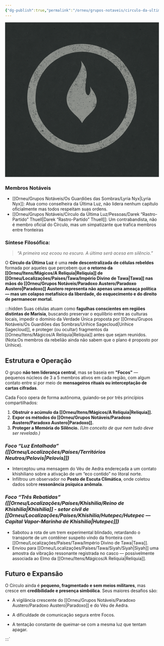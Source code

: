 ```yaml
---
{"dg-publish":true,"permalink":"/orneu/grupos-notaveis/circulo-da-ultima-luz/circulo-da-ultima-luz/","tags":["grupos_notáveis"]}
---
```


![Distressed Flame and Circle Symbol.png](/img/user/Orneu/Imagens/Distressed%20Flame%20and%20Circle%20Symbol.png)


### **Membros Notáveis**

- [[Orneu/Grupos Notáveis/Os Guardiões das Sombras/Lyria Nyx\|Lyria Nyx]]: Atua como conselheira da Última Luz, não lidera nenhum capítulo oficialmente mas todos respeitam suas ordens.
- [[Orneu/Grupos Notáveis/Círculo da Última Luz/Pessoas/Darek “Rastro-Partido” Thuell\|Darek “Rastro-Partido” Thuell]]: Um contrabandista, não é membro oficial do Círculo, mas um simpatizante que trafica membros entre fronteiras


### **Síntese Filosófica:**

> _“A primeira voz ecoou no escuro. A última será acesa em silêncio.”_

O **Círculo da Última Luz** é uma **rede descentralizada de células rebeldes** formada por aqueles que percebem que **o retorno da [[Orneu/Itens/Mágicos/A Relíquia\|Relíquia]] de [[Orneu/Localizações/Países/Tawa/Império Divino de Tawa\|Tawa]] nas mãos do [[Orneu/Grupos Notáveis/Paradoxo Austero/Paradoxo Austero\|Paradoxo]] Austero representa não apenas uma ameaça política — mas um colapso metafísico da liberdade, do esquecimento e do direito de permanecer mortal.**


:::hidden
Suas células atuam como **fagulhas conscientes em regiões distintas de Marisia**, buscando preservar o equilíbrio entre as culturas locais, impedir o domínio da Verdade Única proposta por [[Orneu/Grupos Notáveis/Os Guardiões das Sombras/Urihice Sagecloud\|Urihice Sagecloud]], e proteger (ou ocultar) fragmentos da [[Orneu/Itens/Mágicos/A Relíquia\|Relíquia]] antes que sejam reunidos. (Nota:Os membros da rebelião ainda não sabem que o plano é proposto por Urihice).

## **Estrutura e Operação**

O grupo **não tem liderança central**, mas se baseia em **"Focos"** — pequenos núcleos de 3 a 5 membros ativos em cada região, com algum contato entre si por meio de **mensageiros rituais ou interceptação de cartas cifradas**.

Cada Foco opera de forma autônoma, guiando-se por três princípios compartilhados:

1. **Obstruir o acúmulo da [[Orneu/Itens/Mágicos/A Relíquia\|Relíquia]].**
2. **Expor os métodos do [[Orneu/Grupos Notáveis/Paradoxo Austero/Paradoxo Austero\|Paradoxo]].**
3. **Proteger a Memória do Silêncio.** _(Um conceito de que nem tudo deve ser revelado.)_

### _Foco “Luz Entalhada” ([[Orneu/Localizações/Países/Territórios Neutros/Pelovis\|Pelovis]])_

- Interceptou uma mensagem do Véu de Aedra endereçada a um contato khishiliano sobre a ativação de um “eco contido” no litoral norte.
- Infiltrou um observador no **Posto de Escuta Climática**, onde coletou dados sobre **ressonância psíquica anômala**.
### _Foco “Três Rebatidas” ([[Orneu/Localizações/Países/Khishilia/Reino de Khishilia\|Khishilia]] - setor civil de [[Orneu/Localizações/Países/Khishilia/Hutepec/Hutepec — Capital Vapor-Marinha de Khishilia\|Hutepec]])_

- Sabotou a rota de um trem experimental blindado, retardando o transporte de um contêiner suspeito vindo da fronteira com [[Orneu/Localizações/Países/Tawa/Império Divino de Tawa\|Tawa]].
- Enviou para [[Orneu/Localizações/Países/Tawa/Siyah/Siyah\|Siyah]] uma amostra da vibração ressonante registrada no casco — possivelmente associada ao Elmo da [[Orneu/Itens/Mágicos/A Relíquia\|Relíquia]].

## **Futuro e Expansão**

O Círculo ainda é **pequeno, fragmentado e sem meios militares**, mas cresce em **credibilidade e presença simbólica**. Seus maiores desafios são:

- A vigilância crescente do [[Orneu/Grupos Notáveis/Paradoxo Austero/Paradoxo Austero\|Paradoxo]] e do Véu de Aedra.
    
- A dificuldade de comunicação segura entre Focos.
    
- A tentação constante de queimar-se com a mesma luz que tentam apagar.

:::`